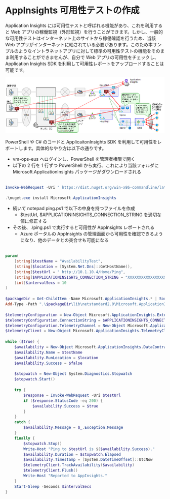 # AppInsights 可用性テストの作成

Application Insights には可用性テストと呼ばれる機能があり、これを利用すると Web アプリの稼働監視（外形監視）を行うことができます。しかし、一般的な可用性テストはインターネット上のサイトから稼働確認を行うため、当該 Web アプリがインターネットに晒されている必要があります。このため本サンプルのようなイントラネットアプリに対して標準の可用性テストの機能をそのまま利用することができませんが、自分で Web アプリの可用性をチェックし、Application Insights SDK を利用して可用性レポートをアップロードすることは可能です。

![picture 1](./images/2d16f1fd99b9553e850bdbacaadae4ef291f4095204ffd787c3d7d79d31d1125.png)  

PowerShell や C# のコードと ApplicaitonInsights SDK を利用して可用性をレポートします。具体的なやり方は以下の通りです。
 
- vm-ops-eus へログインし、PowerShell を管理者権限で開く
- 以下の 2 行を 1 行ずつ PowerShell から実行、これにより当該フォルダに  Microsoft.ApplicationInsights パッケージがダウンロードされる

```PowerShell 

Invoke-WebRequest -Uri " https://dist.nuget.org/win-x86-commandline/latest/nuget.exe" -OutFile ".\nuget.exe"

.\nuget.exe install Microsoft.ApplicationInsights

```

- 続いて notepad ping.ps1 で以下の中身を持つファイルを作成
  - $testUrl, $APPLICATIONINSIGHTS_CONNECTION_STRING を適切な値に修正する
- その後、.\ping.ps1 で実行すると可用性が AppInsights レポートされる
  - Azure ポータルの AppInsights の管理画面から可用性を確認できるようになり、他のデータとの突合せも可能になる

```PowerShell Script

param(
    [string]$testName = "AvailabilityTest",
    [string]$location = [System.Net.Dns]::GetHostName(),
    [string]$testUrl = " http://10.1.10.4/Home/Ping",
    [string]$APPLICATIONINSIGHTS_CONNECTION_STRING = "XXXXXXXXXXXXXXXXXXX",
    [int]$intervalSecs = 10
)
 
$packageDir = Get-ChildItem -Name Microsoft.ApplicationInsights.* | Sort-Object | Select-Object -Last 1
Add-Type -Path ".\$packageDir\lib\netstandard2.0\Microsoft.ApplicationInsights.dll"
 
$telemetryConfiguration = New-Object Microsoft.ApplicationInsights.Extensibility.TelemetryConfiguration
$telemetryConfiguration.ConnectionString = $APPLICATIONINSIGHTS_CONNECTION_STRING
$telemetryConfiguration.TelemetryChannel = New-Object Microsoft.ApplicationInsights.Channel.InMemoryChannel
$telemetryClient = New-Object Microsoft.ApplicationInsights.TelemetryClient($telemetryConfiguration)
 
while ($true) {
    $availability = New-Object Microsoft.ApplicationInsights.DataContracts.AvailabilityTelemetry
    $availability.Name = $testName
    $availability.RunLocation = $location
    $availability.Success = $false
 
    $stopwatch = New-Object System.Diagnostics.Stopwatch
    $stopwatch.Start()
 
    try {
        $response = Invoke-WebRequest -Uri $testUrl
        if ($response.StatusCode -eq 200) {
            $availability.Success = $true
        }
    }
    catch {
        $availability.Message = $_.Exception.Message
    }
    finally {
        $stopwatch.Stop()
        Write-Host "Ping to $testUrl is $($availability.Success)."
        $availability.Duration = $stopwatch.Elapsed
        $availability.Timestamp = [System.DateTimeOffset]::UtcNow
        $telemetryClient.TrackAvailability($availability)
        $telemetryClient.Flush()
        Write-Host "Reported to AppInsights."
    }
    Start-Sleep -Seconds $intervalSecs
}

```
